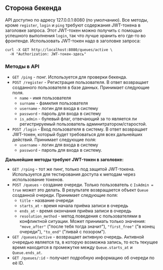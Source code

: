 ## Сторона бекенда

API доступно по адресу 127.0.0.1:8080 (по умолчанию).
Все методы, кроме `register`, `login` и `ping` требуют содержания JWT-токена в заголовке запроса.
Этот JWT-токен можно получить с помощью успешного выполнения `login`, так что лучше хранить его где-то во фронтенде.
Использовать JWT-токен надо в заголовке запроса:
```
curl -X GET http://localhost:8080/queues/active \
  -H "Authorization: JWT-токен-здесь"
```

### Методы в API

- `GET /ping` - понг. Используется для проверки бекенда.
- `POST /register` - Регистрация пользователя. В ответ возвращает созданного пользователя в базе данных. Принимает следующие поля. 
    - `name` - имя пользователя
    - `surname` - фамилия пользователя
    - `username` - логин для входа в систему
    - `password` - пароль для входа в систему
    - `is_admin` - булевый флаг, отвечающий за то является ли регистрируемый пользователь админитратором/старостой. 
- `POST /login` - Вход пользователя в систему. В ответ возвращает JWT-токен, который будет требоваться для всех дальнейших действий. Принимает следующие поля:
    - `username` - логин для входа в систему
    - `password` - пароль для входа в систему.

**Дальнейшие методы требуют JWT-токен в заголовке:**
- `GET /rping` - тот же пинг, только под защитой JWT-токена. Используется для тестирования доступа к методам через использование токенов.
- `POST /queues` - создание очереди. Только пользователь с `IsAdmin = true` может это делать. В результате возвращается объект `Queue` созданной очереди. Принимает следующие поля:
    - `title` - название очереди
    - `starts_at` - время начала приёма записи в очередь
    - `ends_at` - время окончания приёма записи в очередь
    - `resolution_method` - метод поведения с пользователями в конфликтной ситуации. Может принимать только значения: `"move_after"` ("после тебя тогда значит"), `"first_free"` ("в конец очереди"), `"to_end"` ("ливай с позором").
- `GET /queues/active` - возвращает активную очередь. Активной очередью является та, в которую возможна запись, то есть текущее время находится в промежутке между `Queue.starts_at` и `Queue.ends_at`.
- `GET /queues/:id` - получает подробную информацию об очереди по её ID. 